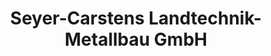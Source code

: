 ---
title: "Seyer-Carstens Landtechnik-Metallbau GmbH"
url: /walsrode/seyer-carstens-landtechnik-metallbau-gmbh/
shop: Eisenwaren
---